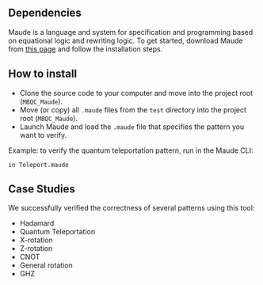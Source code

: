 ## Dependencies
Maude is a language and system for specification and programming based on equational logic and rewriting logic. To get started, download Maude from [this page](https://maude.cs.illinois.edu/w/index.php/The_Maude_System) and follow the installation steps.

## How to install
- Clone the source code to your computer and move into the project root (`MBQC_Maude`).
- Move (or copy) all `.maude` files from the `test` directory into the project root (`MBQC_Maude`).
- Launch Maude and load the `.maude` file that specifies the pattern you want to verify.

Example: to verify the quantum teleportation pattern, run in the Maude CLI:
```
in Teleport.maude
```

## Case Studies
We successfully verified the correctness of several patterns using this tool:

- Hadamard
- Quantum Teleportation
- X-rotation
- Z-rotation
- CNOT
- General rotation
- GHZ
